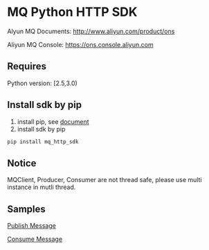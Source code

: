 # MQ Python HTTP SDK  
Alyun MQ Documents: http://www.aliyun.com/product/ons

Aliyun MQ Console: https://ons.console.aliyun.com

## Requires

Python version: [2.5,3.0)

## Install sdk by pip

1. install pip, see [document](https://pip.pypa.io/en/stable/installing/)
2. install sdk by pip

```bash
pip install mq_http_sdk
```
## Notice

MQClient, Producer, Consumer are not thread safe, please use multi instance in mutli thread.

## Samples

[Publish Message](https://github.com/aliyunmq/mq-http-samples/blob/master/python/producer.py)

[Consume Message](https://github.com/aliyunmq/mq-http-samples/blob/master/python/consumer.py)
